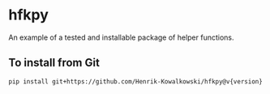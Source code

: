 # hfkpy
An example of a tested and installable package of helper functions.

## To install from Git
`pip install git+https://github.com/Henrik-Kowalkowski/hfkpy@v{version}`